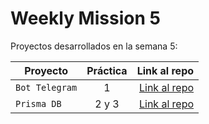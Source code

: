 # Weekly Mission 5
Proyectos desarrollados en la semana 5:

| Proyecto | Práctica | Link al repo |
| ------------- |:-------------:| -----:|
|`Bot Telegram`|1|[Link al repo](https://github.com/Ajelandro19/Bot-Telegram)|
|`Prisma DB`|2 y 3|[Link al repo](https://github.com/Ajelandro19/API-Express-DB)|